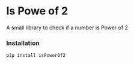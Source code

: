 # Is Powe of 2
A small library to check if a number is Power of 2

### Installation
```
pip install isPowerOf2
```

